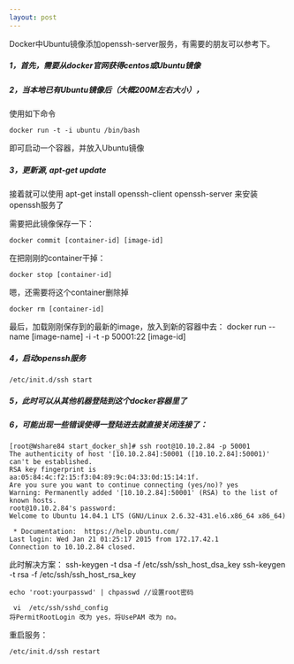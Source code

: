 ```yaml
---
layout: post
---
```

Docker中Ubuntu镜像添加openssh-server服务，有需要的朋友可以参考下。


##### 1，首先，需要从docker官网获得centos或Ubuntu镜像

##### 2，当本地已有Ubuntu镜像后（大概200M左右大小），
使用如下命令

	docker run -t -i ubuntu /bin/bash
即可启动一个容器，并放入Ubuntu镜像

##### 3，更新源, apt-get update

接着就可以使用 apt-get install openssh-client openssh-server 来安装openssh服务了

需要把此镜像保存一下：

	docker commit [container-id] [image-id]
在把刚刚的container干掉：

	docker stop [container-id]
嗯，还需要将这个container删除掉

	docker rm [container-id]

最后，加载刚刚保存到的最新的image，放入到新的容器中去：
	docker run --name [image-name] -i -t -p 50001:22 [image-id]

##### 4，启动openssh服务

	/etc/init.d/ssh start

##### 5，此时可以从其他机器登陆到这个docker容器里了

##### 6，可能出现一些错误使得一登陆进去就直接关闭连接了：

	[root@Wshare84 start_docker_sh]# ssh root@10.10.2.84 -p 50001
	The authenticity of host '[10.10.2.84]:50001 ([10.10.2.84]:50001)' can't be established.
	RSA key fingerprint is aa:05:84:4c:f2:15:f3:04:89:9c:04:33:0d:15:14:1f.
	Are you sure you want to continue connecting (yes/no)? yes
	Warning: Permanently added '[10.10.2.84]:50001' (RSA) to the list of known hosts.
	root@10.10.2.84's password: 
	Welcome to Ubuntu 14.04.1 LTS (GNU/Linux 2.6.32-431.el6.x86_64 x86_64)
	
	 * Documentation:  https://help.ubuntu.com/
	Last login: Wed Jan 21 01:25:17 2015 from 172.17.42.1
	Connection to 10.10.2.84 closed.

此时解决方案：
	ssh-keygen -t dsa -f /etc/ssh/ssh_host_dsa_key
	ssh-keygen -t rsa -f  /etc/ssh/ssh_host_rsa_key
	
	echo 'root:yourpasswd' | chpasswd //设置root密码
	
	 vi  /etc/ssh/sshd_config 
	将PermitRootLogin 改为 yes，将UsePAM 改为 no。

重启服务：

	/etc/init.d/ssh restart